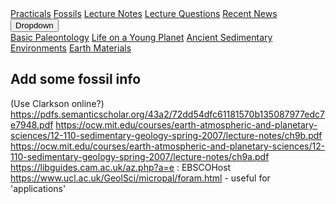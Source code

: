 <div class="navbar">
  <a href="practicals">Practicals</a>
  <a href="fossils">Fossils</a>
  <a href="LectureNotes">Lecture Notes</a>
  <a href="LectureQs">Lecture Questions</a>
  <a href="RecentNews">Recent News</a>
  <div class="dropdown">
    <button class="dropbtn">Dropdown 
      <i class="fa fa-caret-down"></i>
    </button>
    <div class="dropdown-content">
      <a href="basicpaleo">Basic Paleontology</a>
      <a href="LYP">Life on a Young Planet</a>
      <a href="AncientSeds">Ancient Sedimentary Environments</a>
      <a href="EarthMaterials">Earth Materials</a>
    </div>
  </div> 
</div>



## Add some fossil info

(Use Clarkson online?)
https://pdfs.semanticscholar.org/43a2/72dd54dfc61181570b135087977edc7e7948.pdf
https://ocw.mit.edu/courses/earth-atmospheric-and-planetary-sciences/12-110-sedimentary-geology-spring-2007/lecture-notes/ch9b.pdf
https://ocw.mit.edu/courses/earth-atmospheric-and-planetary-sciences/12-110-sedimentary-geology-spring-2007/lecture-notes/ch9a.pdf
https://libguides.cam.ac.uk/az.php?a=e : EBSCOHost
https://www.ucl.ac.uk/GeolSci/micropal/foram.html - useful for 'applications'
